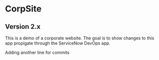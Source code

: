 # CorpSite

## Version 2.x

This is a demo of a corporate website.  The goal is to show changes to this app propigate through the ServiceNow DevOps app.

Adding another line for commits

